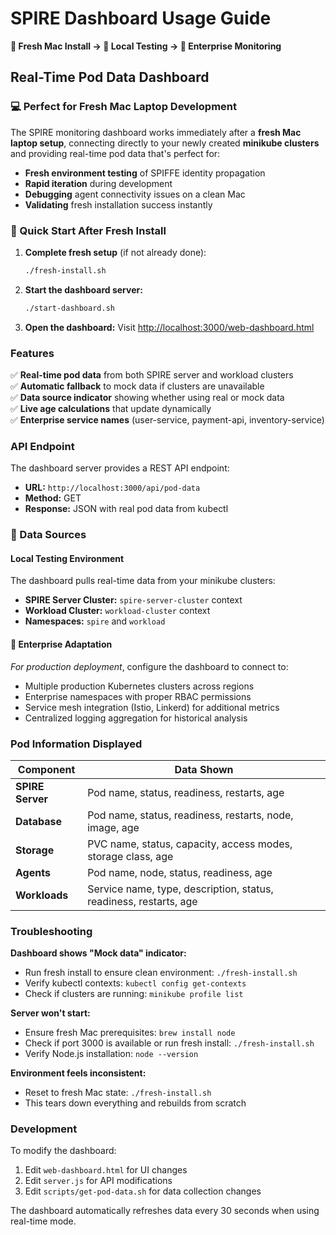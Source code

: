 # SPIRE Dashboard Usage Guide

**🍎 Fresh Mac Install → 🔬 Local Testing → 🏢 Enterprise Monitoring**

## Real-Time Pod Data Dashboard

### 💻 Perfect for Fresh Mac Laptop Development
The SPIRE monitoring dashboard works immediately after a **fresh Mac laptop setup**, connecting directly to your newly created **minikube clusters** and providing real-time pod data that's perfect for:
- **Fresh environment testing** of SPIFFE identity propagation
- **Rapid iteration** during development 
- **Debugging** agent connectivity issues on a clean Mac
- **Validating** fresh installation success instantly

### 🚀 Quick Start After Fresh Install

1. **Complete fresh setup** (if not already done):
   ```bash
   ./fresh-install.sh
   ```

2. **Start the dashboard server:**
   ```bash
   ./start-dashboard.sh
   ```

3. **Open the dashboard:**
   Visit [http://localhost:3000/web-dashboard.html](http://localhost:3000/web-dashboard.html)

### Features

✅ **Real-time pod data** from both SPIRE server and workload clusters  
✅ **Automatic fallback** to mock data if clusters are unavailable  
✅ **Data source indicator** showing whether using real or mock data  
✅ **Live age calculations** that update dynamically  
✅ **Enterprise service names** (user-service, payment-api, inventory-service)  

### API Endpoint

The dashboard server provides a REST API endpoint:

- **URL:** `http://localhost:3000/api/pod-data`
- **Method:** GET
- **Response:** JSON with real pod data from kubectl

### 📡 Data Sources

#### Local Testing Environment
The dashboard pulls real-time data from your minikube clusters:
- **SPIRE Server Cluster:** `spire-server-cluster` context
- **Workload Cluster:** `workload-cluster` context  
- **Namespaces:** `spire` and `workload`

#### 🏢 Enterprise Adaptation
*For production deployment*, configure the dashboard to connect to:
- Multiple production Kubernetes clusters across regions
- Enterprise namespaces with proper RBAC permissions
- Service mesh integration (Istio, Linkerd) for additional metrics
- Centralized logging aggregation for historical analysis

### Pod Information Displayed

| Component | Data Shown |
|-----------|-------------|
| **SPIRE Server** | Pod name, status, readiness, restarts, age |
| **Database** | Pod name, status, readiness, restarts, node, image, age |
| **Storage** | PVC name, status, capacity, access modes, storage class, age |
| **Agents** | Pod name, node, status, readiness, age |
| **Workloads** | Service name, type, description, status, readiness, restarts, age |

### Troubleshooting

**Dashboard shows "Mock data" indicator:**
- Run fresh install to ensure clean environment: `./fresh-install.sh`
- Verify kubectl contexts: `kubectl config get-contexts`
- Check if clusters are running: `minikube profile list`

**Server won't start:**
- Ensure fresh Mac prerequisites: `brew install node`
- Check if port 3000 is available or run fresh install: `./fresh-install.sh`
- Verify Node.js installation: `node --version`

**Environment feels inconsistent:**
- Reset to fresh Mac state: `./fresh-install.sh`
- This tears down everything and rebuilds from scratch

### Development

To modify the dashboard:
1. Edit `web-dashboard.html` for UI changes
2. Edit `server.js` for API modifications  
3. Edit `scripts/get-pod-data.sh` for data collection changes

The dashboard automatically refreshes data every 30 seconds when using real-time mode.